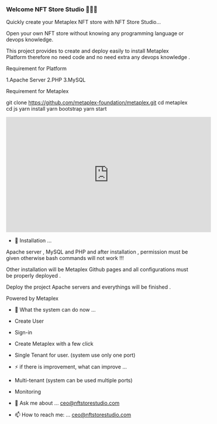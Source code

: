 ### Welcome NFT Store Studio 👋👋👋 


Quickly create your Metaplex NFT store with NFT Store Studio...

Open your own NFT store without knowing any programming language or devops knowledge.

This project provides to create and deploy easily to install Metaplex Platform therefore no need code and no need extra any devops knowledge . 

Requirement for Platform  

1.Apache Server
2.PHP
3.MySQL

Requirement for Metaplex

git clone https://github.com/metaplex-foundation/metaplex.git
cd metaplex
cd js
yarn install
yarn bootstrap
yarn start

<html><iframe width="560" height="315" src="https://www.youtube.com/embed/JXc2XmR_u78" title="YouTube video player" frameborder="0" allow="accelerometer; autoplay; clipboard-write; encrypted-media; gyroscope; picture-in-picture" allowfullscreen></iframe></html>

- 🔭 Installation ...

Apache server , MySQL and PHP and after installation , permission must be given otherwise bash commands will not work !!!

Other installation will be Metaplex Github pages and all configurations must be properly deployed .

Deploy the project Apache servers and everythings will be finished .

Powered by Metaplex

- 🤔 What the system can do now ...
- Create User
- Sign-in
- Create Metaplex with a few click 
- Single Tenant for user. (system use only one port) 

- ⚡ if there is improvement, what can improve ...
- Multi-tenant (system can be used multiple ports)
- Monitoring 


<!--
- 🌱 I’m currently learning ...
- 👯 I’m looking to collaborate on ...
- 🤔 I’m looking for help with ...
- 😄 Pronouns: ...
- ⚡ Fun fact: ... 
-->

- 💬 Ask me about ...
ceo@nftstorestudio.com

- 📫 How to reach me: ...
ceo@nftstorestudio.com


